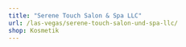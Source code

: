 ```yaml
---
title: "Serene Touch Salon & Spa LLC"
url: /las-vegas/serene-touch-salon-und-spa-llc/
shop: Kosmetik
---
```


